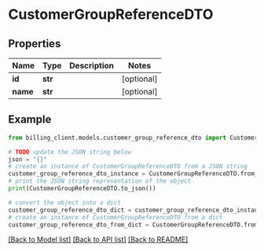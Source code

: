 # CustomerGroupReferenceDTO


## Properties

Name | Type | Description | Notes
------------ | ------------- | ------------- | -------------
**id** | **str** |  | [optional] 
**name** | **str** |  | [optional] 

## Example

```python
from billing_client.models.customer_group_reference_dto import CustomerGroupReferenceDTO

# TODO update the JSON string below
json = "{}"
# create an instance of CustomerGroupReferenceDTO from a JSON string
customer_group_reference_dto_instance = CustomerGroupReferenceDTO.from_json(json)
# print the JSON string representation of the object
print(CustomerGroupReferenceDTO.to_json())

# convert the object into a dict
customer_group_reference_dto_dict = customer_group_reference_dto_instance.to_dict()
# create an instance of CustomerGroupReferenceDTO from a dict
customer_group_reference_dto_from_dict = CustomerGroupReferenceDTO.from_dict(customer_group_reference_dto_dict)
```
[[Back to Model list]](../README.md#documentation-for-models) [[Back to API list]](../README.md#documentation-for-api-endpoints) [[Back to README]](../README.md)


